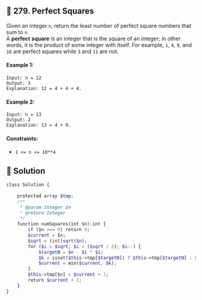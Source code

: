## 📝 279. Perfect Squares  
Given an integer `n`, return the least number of perfect square numbers that sum to `n`.  
A **perfect square** is an integer that is the square of an integer; in other words, it is the product of some integer with itself. For example, `1`, `4`, `9`, and `16` are perfect squares while `3` and `11` are not.  
     
  
#### Example 1:  

```
Input: n = 12
Output: 3
Explanation: 12 = 4 + 4 + 4.

```
#### Example 2:  

```
Input: n = 13
Output: 2
Explanation: 13 = 4 + 9.

```
  
#### Constraints:  
+ `1 <= n <= 10**4`  
  
## 📝 Solution 
```php  
class Solution {  
  
    protected array $tmp;  
    /**  
     * @param Integer $n  
     * @return Integer  
     */  
    function numSquares(int $n):int {  
        if ($n === 0) return 0;  
        $current = $n;  
        $sqrt = (int)sqrt($n);  
        for ($i = $sqrt; $i > ($sqrt / 2); $i--) {  
            $targetN = $n - $i * $i;  
            $k = isset($this->tmp[$targetN]) ? $this->tmp[$targetN] : $this->numSquares($targetN);  
            $current = min($current, $k);  
        }  
        $this->tmp[$n] = $current + 1;  
        return $current + 1;  
    }  
}  
```  
